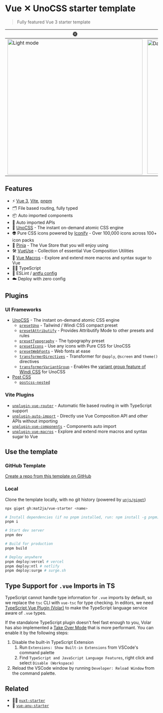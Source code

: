 # Vue ✕ UnoCSS starter template

> Fully featured Vue 3 starter template

|🌞|🌚|
|---|---|
|<img width="445" alt="Light mode" src="https://user-images.githubusercontent.com/46557266/213271710-f59e6cf8-571e-4621-9fb9-2a58bd877bd6.png">|<img width="441" alt="Dark mode" src="https://user-images.githubusercontent.com/46557266/213271718-838259c8-2e71-4f0f-9bd5-fa6a5eef0d1c.png">|


## Features

- ⚡️ [Vue 3](https://github.com/vuejs/core), [Vite](https://github.com/vitejs/vite), [pnpm](https://pnpm.io/)
- 🗂 File based routing, fully typed
- 📦 Auto imported components
- 🫧 Auto imported APIs
- 🎨 [UnoCSS](https://github.com/antfu/unocss) - The instant on-demand atomic CSS engine
- 👽 Pure CSS icons powered by [Iconify](https://docs.iconify.design/icon-components/vue/) - Over 100,000 icons across 100+ icon packs
- 🍍 [Pinia](https://pinia.vuejs.org/) - The Vue Store that you will enjoy using
- 🛠️ [VueUse](https://vueuse.org/) - Collection of essential Vue Composition Utilities
- 🔮 [Vue Macros](https://vue-macros.sxzz.moe/) - Explore and extend more macros and syntax sugar to Vue
- 💪🏻 TypeScript
- 🧹 ESLint / [antfu config](https://github.com/antfu/eslint-config)
- ☁️ Deploy with zero config

## Plugins

### UI Frameworks

- [UnoCSS](https://github.com/antfu/unocss) - The instant on-demand atomic CSS engine
  - [`presetUno`](https://github.com/unocss/unocss/tree/main/packages/preset-uno) - Tailwind / Windi CSS compact preset
  - [`presetAttributify`](https://github.com/unocss/unocss/tree/main/packages/preset-attributify) - Provides Attributify Mode to other presets and rules
  - [`presetTypography`](https://github.com/unocss/unocss/tree/main/packages/preset-typography) - The typography preset
  - [`presetIcons`](https://github.com/unocss/unocss/tree/main/packages/preset-icons) - Use any icons with Pure CSS for UnoCSS
  - [`presetWebFonts`](https://github.com/unocss/unocss/tree/main/packages/preset-web-fonts) - Web fonts at ease
  - [`transformerDirectives`](https://github.com/unocss/unocss/tree/main/packages/transformer-directives) - Transformer for `@apply`, `@screen` and `theme()` directives
  - [`transformerVariantGroup`](https://github.com/unocss/unocss/tree/main/packages/transformer-variant-group) - Enables the [variant group feature of Windi CSS](https://windicss.org/features/variant-groups.html) for UnoCSS
- [Post CSS](https://postcss.org/)
  - [`postcss-nested`](https://github.com/postcss/postcss-nested)

### Vite Plugins

- [`unplugin-vue-router`](https://github.com/posva/unplugin-vue-router) - Automatic file based routing in with TypeScript support
- [`unplugin-auto-import`](https://github.com/antfu/unplugin-auto-import) - Directly use Vue Composition API and other APIs without importing
- [`unplugin-vue-components`](https://github.com/antfu/unplugin-vue-components) - Components auto import
- [`unplugin-vue-macros`](https://vue-macros.sxzz.moe/) - Explore and extend more macros and syntax sugar to Vue

## Use the template

### GitHub Template
[Create a repo from this template on GitHub](https://github.com/mat2ja/vue-starter/generate)

### Local
Clone the template locally, with no git history (powered by [`unjs/giget`](https://github.com/unjs/giget))

```bash
npx giget gh:mat2ja/vue-starter <name>
```

```bash
# Install dependencies (if no pnpm installed, run: npm install -g pnpm)
pnpm i

# Start dev server
pnpm dev

# Build for production
pnpm build

# Deploy anywhere
pnpm deploy:vercel # vercel
pnpm deploy:ntl # netlify
pnpm deploy:surge # surge.sh
```

## Type Support for `.vue` Imports in TS

TypeScript cannot handle type information for `.vue` imports by default, so we replace the `tsc` CLI with `vue-tsc` for type checking. In editors, we need [TypeScript Vue Plugin (Volar)](https://marketplace.visualstudio.com/items?itemName=Vue.vscode-typescript-vue-plugin) to make the TypeScript language service aware of `.vue` types.

If the standalone TypeScript plugin doesn't feel fast enough to you, Volar has also implemented a [Take Over Mode](https://github.com/johnsoncodehk/volar/discussions/471#discussioncomment-1361669) that is more performant. You can enable it by the following steps:

1. Disable the built-in TypeScript Extension
    1) Run `Extensions: Show Built-in Extensions` from VSCode's command palette
    2) Find `TypeScript and JavaScript Language Features`, right click and select `Disable (Workspace)`
2. Reload the VSCode window by running `Developer: Reload Window` from the command palette.


## Related

- 🧚🏻 [`nuxt-starter`](https://github.com/mat2ja/nuxt-starter)
- 🔮 [`vue-anu-starter`](https://github.com/mat2ja/vue-anu-starter)
